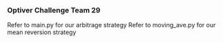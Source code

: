 ### Optiver Challenge Team 29

Refer to main.py for our arbitrage strategy
Refer to moving_ave.py for our mean reversion strategy